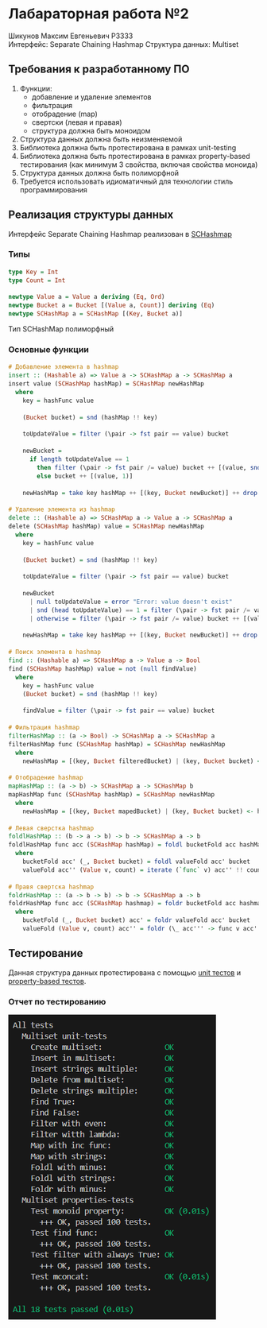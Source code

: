 # Лабараторная работа №2

Шикунов Максим Евгеньевич P3333  
Интерфейс: Separate Chaining Hashmap
Структура данных: Multiset

## Требования к разработанному ПО

1. Функции:
    - добавление и удаление элементов
    - фильтрация
    - отобрадение (map)
    - свертски (левая и правая)
    - структура должна быть моноидом
2. Структура данных должна быть неизменяемой
3. Библиотека должна быть протестирована в рамках unit-testing
4. Библиотека должна быть протестирована в рамках property-based тестирования (как минимум 3 свойства, включая свойства моноида)
5. Структура данных должна быть полиморфной
6. Требуется использовать идиоматичный для технологии стиль программирования

## Реализация структуры данных

Интерфейс Separate Chaining Hashmap реализован в [SCHashmap](src/SCHashMap.hs)  

### Типы

```Haskell
type Key = Int
type Count = Int

newtype Value a = Value a deriving (Eq, Ord)
newtype Bucket a = Bucket [(Value a, Count)] deriving (Eq)
newtype SCHashMap a = SCHashMap [(Key, Bucket a)]
```

Тип SCHashMap полиморфный

### Основные функции

```Haskell
# Добавление элемента в hashmap
insert :: (Hashable a) => Value a -> SCHashMap a -> SCHashMap a
insert value (SCHashMap hashMap) = SCHashMap newHashMap
  where
    key = hashFunc value

    (Bucket bucket) = snd (hashMap !! key)

    toUpdateValue = filter (\pair -> fst pair == value) bucket

    newBucket =
      if length toUpdateValue == 1
        then filter (\pair -> fst pair /= value) bucket ++ [(value, snd (head toUpdateValue) + 1)]
        else bucket ++ [(value, 1)]

    newHashMap = take key hashMap ++ [(key, Bucket newBucket)] ++ drop (key + 1) hashMap

# Удаление элемента из hashmap
delete :: (Hashable a) => SCHashMap a -> Value a -> SCHashMap a
delete (SCHashMap hashMap) value = SCHashMap newHashMap
  where
    key = hashFunc value

    (Bucket bucket) = snd (hashMap !! key)

    toUpdateValue = filter (\pair -> fst pair == value) bucket

    newBucket
      | null toUpdateValue = error "Error: value doesn't exist"
      | snd (head toUpdateValue) == 1 = filter (\pair -> fst pair /= value) bucket
      | otherwise = filter (\pair -> fst pair /= value) bucket ++ [(value, snd (head toUpdateValue) - 1)]

    newHashMap = take key hashMap ++ [(key, Bucket newBucket)] ++ drop (key + 1) hashMap

# Поиск элемента в hashmap
find :: (Hashable a) => SCHashMap a -> Value a -> Bool
find (SCHashMap hashMap) value = not (null findValue)
  where
    key = hashFunc value
    (Bucket bucket) = snd (hashMap !! key)

    findValue = filter (\pair -> fst pair == value) bucket

# Фильтрация hashmap
filterHashMap :: (a -> Bool) -> SCHashMap a -> SCHashMap a
filterHashMap func (SCHashMap hashMap) = SCHashMap newHashMap
  where
    newHashMap = [(key, Bucket filteredBucket) | (key, Bucket bucket) <- hashMap, let filteredBucket = filter (\(Value v, _) -> func v) bucket]

# Отобрадение hashmap
mapHashMap :: (a -> b) -> SCHashMap a -> SCHashMap b
mapHashMap func (SCHashMap hashMap) = SCHashMap newHashMap
  where
    newHashMap = [(key, Bucket mapedBucket) | (key, Bucket bucket) <- hashMap, let mapedBucket = map (\(Value v, count) -> (Value (func v), count)) bucket]

# Левая сверстка hashmap
foldlHashMap :: (b -> a -> b) -> b -> SCHashMap a -> b
foldlHashMap func acc (SCHashMap hashMap) = foldl bucketFold acc hashMap
  where
    bucketFold acc' (_, Bucket bucket) = foldl valueFold acc' bucket
    valueFold acc'' (Value v, count) = iterate (`func` v) acc'' !! count

# Правя свертска hashmap
foldrHashMap :: (a -> b -> b) -> b -> SCHashMap a -> b
foldrHashMap func acc (SCHashMap hashmap) = foldr bucketFold acc hashmap
  where
    bucketFold (_, Bucket bucket) acc' = foldr valueFold acc' bucket
    valueFold (Value v, count) acc'' = foldr (\_ acc''' -> func v acc''') acc'' [1 .. count]
```

## Тестирование

Данная структура данных протестирована с помощью [unit тестов](test/TestMultiset.hs) и [property-based тестов](test/PropertyTestMultiset.hs).

### Отчет по тестированию

![Error](image.png)
